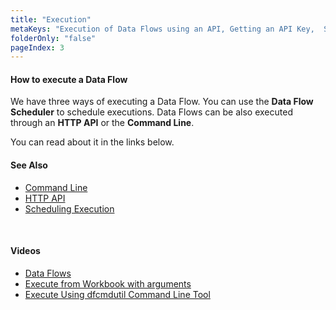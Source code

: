 ```yaml
---
title: "Execution"
metaKeys: "Execution of Data Flows using an API, Getting an API Key,  Start Execution API, Get Status API, "
folderOnly: "false"
pageIndex: 3
---
```


#### How to execute a Data Flow
We have three ways of executing a Data Flow. You can use the **Data Flow Scheduler** to schedule executions. Data Flows can be also executed through an **HTTP API** or the **Command Line**. 

You can read about it in the links below.
<br/>

#### See Also
* [Command Line](execution/commandline.md)
* [HTTP API](execution/httpapi.md)
* [Scheduling Execution](execution/scheduledexecution.md)


<br/>

#### Videos

* [Data Flows](../../videos/dataflows.md)
* [Execute from Workbook with arguments](https://profitbasedocs.blob.core.windows.net/videos/Data%20Flow%20-%20Execute%20from%20Workbook%20with%20arguments.mp4)
* [Execute Using dfcmdutil Command Line Tool](https://profitbasedocs.blob.core.windows.net/videos/Data%20Flow%20-%20Execute%20using%20dfcmdutil%20command%20line%20tool.mp4)

